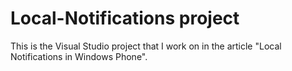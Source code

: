# Local-Notifications project

This is the Visual Studio project that I work on in the article "Local Notifications in Windows Phone".
